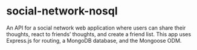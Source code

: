 # social-network-nosql
An API for a social network web application where users can share their thoughts, react to friends’ thoughts, and create a friend list. This app uses Express.js for routing, a MongoDB database, and the Mongoose ODM.
